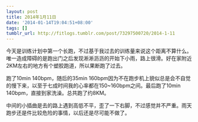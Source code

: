 ```yaml
---
layout: post
title: 2014年1月11日
date: '2014-01-14T19:04:51+08:00'
tags: []
tumblr_url: http://fitlogs.tumblr.com/post/73297500720/2014-1-11
---
```

今天是训练计划中第一个长跑，不过基于我过去的训练量来说这个距离不算什么。唯一造成障碍的是跑出门之后发现淅淅沥沥的开始下小雨，路上很滑。好在家附近2KM左右的地方有个塑胶跑道，所以果断跑了过去。

跑了10min 140bpm，随后的35min 160bpm因为不在跑步机上貌似总是会不自觉的慢下来，以至于七成时间我的心率都在150~160bpm之间。最后跑了10min 140bpm，直接到家洗澡。总共跑了约8KM。

中间的小插曲是去的路上遇到高低不平，歪了一下右脚，不过感觉并不严重。雨天跑步还是件比较危险的事情，以后还是尽可能不做了。
